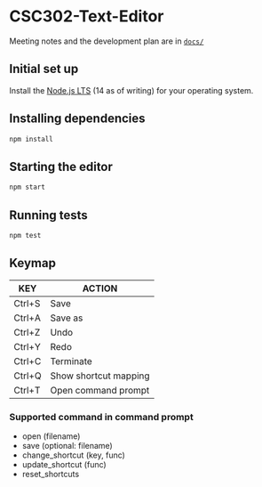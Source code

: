 # CSC302-Text-Editor

Meeting notes and the development plan are in [`docs/`](https://github.com/beijilang/CSC302-Text-Editor/tree/main/docs)

## Initial set up

Install the [Node.js LTS](https://nodejs.org/en/download/) (14 as of writing) for your operating system.

## Installing dependencies

```bash
npm install
```

## Starting the editor

```bash
npm start
```

## Running tests

```bash
npm test
```





## Keymap

| KEY    | ACTION                |
| ------ | --------------------- |
| Ctrl+S | Save                  |
| Ctrl+A | Save as               |
| Ctrl+Z | Undo                  |
| Ctrl+Y | Redo                  |
| Ctrl+C | Terminate             |
| Ctrl+Q | Show shortcut mapping |
| Ctrl+T | Open command prompt   |



### Supported command in command prompt

- open (filename)
- save (optional: filename)
- change_shortcut (key, func)
- update_shortcut (func)
- reset_shortcuts
